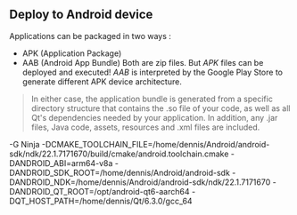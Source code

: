 ## Deploy to Android device

Applications can be packaged in two ways : 
- APK (Application Package)
- AAB (Android App Bundle)
Both are zip files. But *APK* files can be deployed and executed!
*AAB* is interpreted by the Google Play Store to generate different APK device architecture.

> In either case, the application bundle is generated from a specific directory structure that contains the .so file of your code, as well as all Qt's dependencies needed by your application. In addition, any .jar files, Java code, assets, resources and .xml files are included.

-G
Ninja
-DCMAKE_TOOLCHAIN_FILE=/home/dennis/Android/android-sdk/ndk/22.1.7171670/build/cmake/android.toolchain.cmake
-DANDROID_ABI=arm64-v8a
-DANDROID_SDK_ROOT=/home/dennis/Android/android-sdk
-DANDROID_NDK=/home/dennis/Android/android-sdk/ndk/22.1.7171670
-DANDROID_QT_ROOT=/opt/android-qt6-aarch64
-DQT_HOST_PATH=/home/dennis/Qt/6.3.0/gcc_64

